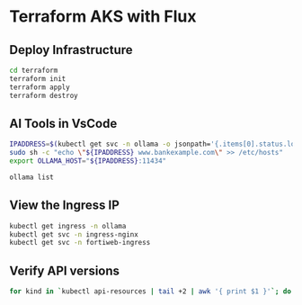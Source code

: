 # Terraform AKS with Flux

## Deploy Infrastructure

```bash
cd terraform
terraform init
terraform apply
terraform destroy
```

## AI Tools in VsCode

```bash
IPADDRESS=$(kubectl get svc -n ollama -o jsonpath='{.items[0].status.loadBalancer.ingress[0].ip}')
sudo sh -c "echo \"${IPADDRESS} www.bankexample.com\" >> /etc/hosts"
export OLLAMA_HOST="${IPADDRESS}:11434"

ollama list
```

## View the Ingress IP

```bash
kubectl get ingress -n ollama
kubectl get svc -n ingress-nginx
kubectl get svc -n fortiweb-ingress
```

## Verify API versions

```bash
for kind in `kubectl api-resources | tail +2 | awk '{ print $1 }'`; do kubectl explain $kind; done | grep -e "KIND:" -e "VERSION:"
```
